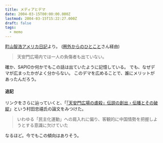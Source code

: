 ```yaml
---
title: メディアとデマ
date: 2004-03-15T00:00:00.000Z
lastmod: 2004-03-15T15:22:27.000Z
draft: false
tags:
  - memo
---
```


[町山智浩アメリカ日記](http://d.hatena.ne.jp/TomoMachi/20040313)より。 ([圏外からのひとこと](http://amrita.s14.xrea.com/d/?date=20040315#p01)さん経由)

> 天安門広場内では一人の負傷者も出ていない。

確か、SAPIOか何かでもこの話は出ていたように記憶している。 でも、なぜデマが広まったかがよく分からない。 このデマを広めることで、誰にメリットがあったんだろう。

#### 追記

リンクをさらに辿っていくと、「[「天安門広場の虐殺」伝説の創出・伝播とその破綻](http://www.kks.ed.ynu.ac.jp/sub03/murata-tian'anmen2.html)」という村田忠禧氏の論文をみつけた。

> いわゆる「民主化運動」への肩入れに偏り、客観的に中国情勢を把握しようとする意識に欠けていた

なるほど。今でもこの傾向はありそう。
